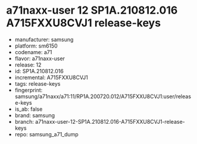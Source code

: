 # a71naxx-user 12 SP1A.210812.016 A715FXXU8CVJ1 release-keys
- manufacturer: samsung
- platform: sm6150
- codename: a71
- flavor: a71naxx-user
- release: 12
- id: SP1A.210812.016
- incremental: A715FXXU8CVJ1
- tags: release-keys
- fingerprint: samsung/a71naxx/a71:11/RP1A.200720.012/A715FXXU8CVJ1:user/release-keys
- is_ab: false
- brand: samsung
- branch: a71naxx-user-12-SP1A.210812.016-A715FXXU8CVJ1-release-keys
- repo: samsung_a71_dump
